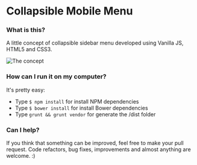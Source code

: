 # Collapsible Mobile Menu

### What is this?
A little concept of collapsible sidebar menu developed using Vanilla JS, HTML5 and CSS3.

![The concept](https://github.com/StanleySathler/components/blob/master/readme-files/nimbus-record-video.gif "Sorry by the quality")

### How can I run it on my computer?
It's pretty easy:

* Type `$ npm install` for install NPM dependencies
* Type `$ bower install` for install Bower dependencies
* Type `grunt && grunt vendor` for generate the /dist folder

### Can I help?
If you think that something can be improved, feel free to make your pull request. Code refactors, bug fixes, improvements and almost anything are welcome. :)